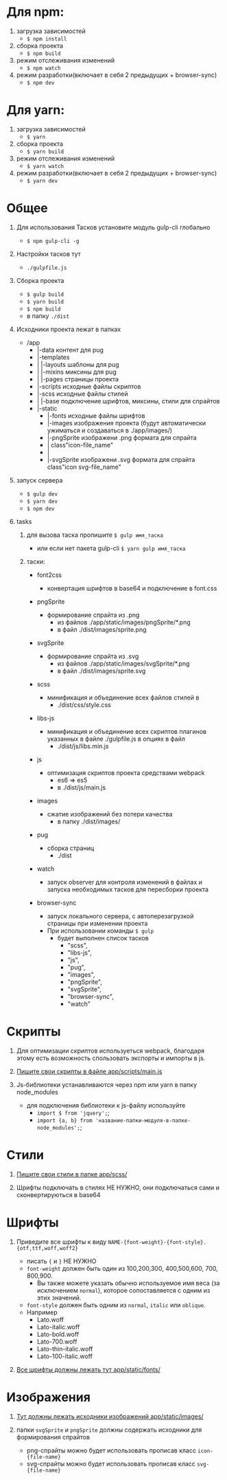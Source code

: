 # Для npm:

1. загрузка зависимостей
   - `$ npm install`
2. сборка проекта
   - `$ npm build`
3. режим отслеживания изменений
   - `$ npm watch`
4. режим разработки(включает в себя 2 предыдущих + browser-sync)
   - `$ npm dev`

# Для yarn:

1. загрузка зависимостей
   - `$ yarn`
2. сборка проекта
   - `$ yarn build`
3. режим отслеживания изменений
   - `$ yarn watch`
4. режим разработки(включает в себя 2 предыдущих + browser-sync)
   - `$ yarn dev`

# Общее

1. Для использования Тасков установите модуль gulp-cli глобально

   - `$ npm gulp-cli -g`

2. Настройки тасков тут
    
    - `./gulpfile.js`

3. Сборка проекта
    - `$ gulp build`
    - `$ yarn build`
    - `$ npm build`
    -  в папку `./dist`

4. Исходники проекта лежат в папках

   - /app
     - |-data контент для pug
     - |-templates
     - | |-layouts шаблоны для pug
     - | |-mixins миксины для pug
     - | |-pages страницы проекта
     - |-scripts исходные файлы скриптов
     - |-scss исходные файлы стилей
     - | |-base подключение шрифтов, миксины, стили для спрайтов
     - |-static
       - |-fonts исходные файлы шрифтов
       - |-images изображения проекта (будут автоматически ужиматься и создаваться в ./app/images/)
       - |-pngSprite изображени .png формата для спрайта
       - | class"icon-file_name"
       - |
       - |-svgSprite изображени .svg формата для спрайта
         class"icon svg-file_name"

5. запуск сервера
    - `$ gulp dev`
    - `$ yarn dev`
    - `$ npm dev`

6. tasks

   1. для вызова таска пропишите
      `$ gulp имя_таска`

      - или если нет пакета gulp-cli
        `$ yarn gulp имя_таска`

   2. таски:
      - font2css
        - конвертация шрифтов в base64 и подключение в font.css
          
      - pngSprite
        - формирование спрайта из .png
          - из файлов ./app/static/images/pngSprite/\*.png
          - в файл ./dist/images/sprite.png
          
      - svgSprite
        - формирование спрайта из .svg
          - из файлов ./app/static/images/svgSprite/\*.png
          - в файл ./dist/images/sprite.svg

      - scss

        - минификация и объединение всех файлов стилей в
          - ./dist/css/style.css

      - libs-js

        - минификация и объединение всех скриптов плагинов указанных в файле ./gulpfile.js в опциях в файл
          - ./dist/js/libs.min.js

      - js

        - оптимизация скриптов проекта средствами webpack
          - es6 => es5
          - в ./dist/js/main.js

      - images

        - сжатие изображений без потери качества
          - в папку ./dist/images/

      - pug

        - сборка страниц
          - ./dist

      - watch

        - запуск observer для контроля изменений в файлах и запуска необходимых тасков для пересборки проекта

      - browser-sync
        - запуск локального сервера, с автоперезагрузкой страницы при изменении проекта


        * При использовании команды
            `$ gulp`
            * будет выполнен список тасков
                * "scss",
                * "libs-js",
                * "js",
                * "pug",
                * "images",
                * "pngSprite",
                * "svgSprite",
                * "browser-sync",
                * "watch"

# Скрипты

1. Для оптимизации скриптов используеться webpack, благодаря этому есть возможность спользовать экспорты и импорты в js.

2. [Пишите свои скрипты в файле app/scripts/main.js](app/scripts/main.js)

3. Js-библиотеки устанавливаются через npm или yarn в папку node_modules
    * для подключения библиотеки к js-файлу используйте
        - `import $ from 'jquery';`;
        - `import {a, b} from 'название-папки-модуля-в-папке-node_modules';`;

# Стили

1. [Пишите свои стили в папке app/scss/](app/scss/)

2. Шрифты подключать в стилях НЕ НУЖНО, они подключаться сами и сконвертируються в base64

# Шрифты

1. Приведите все шрифты к виду `NAME-{font-weight}-{font-style}.{otf,ttf,woff,woff2}`
    * писать `{` и `}` НЕ НУЖНО
    * `font-weight` должен быть один из 100,200,300, 400,500,600, 700, 800,900. 
        * Вы также можете указать обычно используемое имя веса (за исключением `normal`), которое сопоставляется с одним из этих значений.
    * `font-style` должен быть одним из `normal`, `italic` или `oblique`.

    - Например 
        * Lato.woff
        * Lato-italic.woff
        * Lato-bold.woff
        * Lato-700.woff
        * Lato-thin-italic.woff
        * Lato-100-italic.woff

2. [Все шрифты должны лежать тут app/static/fonts/](app/static/fonts/)

# Изображения

1. [Тут должны лежать исходники изображений app/static/images/](app/static/images/)

2. папки `svgSprite` и `pngSprite` должны содержать исходники для формирования спрайтов

    * png-спрайты можно будет использовать прописав класс `icon-{file-name}`
    * svg-спрайты можно будет использовать прописав класс `svg-{file-name}`
